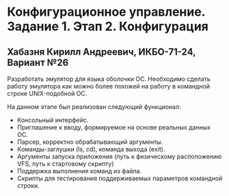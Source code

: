 # Конфигурационное управление. Задание 1. Этап 2. Конфигурация
## Хабазня Кирилл Андреевич, ИКБО-71-24, Вариант №26

Разработать эмулятор для языка оболочки ОС. Необходимо сделать работу эмулятора как можно более похожей на работу в командной строке UNIX-подобной ОС.

На данном этапе был реализован следующий функционал:
- Консольный интерфейс.
- Приглашение к вводу, формируемое на основе реальных данных ОС.
- Парсер, корректно обрабатывающий аргументы.
- Команды-заглушки (ls, cd), команда выхода (exit).
- Аргументы запуска приложения (путь к физическому расположению VFS, путь к стартовому скрипту)
- Поддержка выполнения команд из файла.
- Скрипты для тестирования поддерживаемых параметров командной строки.